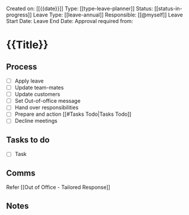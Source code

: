 Created on: [[{{date}}]] 
Type: [[type-leave-planner]]
Status: [[status-in-progress]]
Leave Type: [[leave-annual]]
Responsible: [[@myself]]
Leave Start Date: 
Leave End Date: 
Approval required from: 
# {{Title}}

## Process

- [ ] Apply leave
- [ ] Update team-mates
- [ ] Update customers
- [ ] Set Out-of-office message
- [ ] Hand over responsibilities 
- [ ] Prepare and action [[#Tasks Todo|Tasks Todo]]
- [ ] Decline meetings
## Tasks to do

- [ ] Task
## Comms

Refer [[Out of Office - Tailored Response]]
## Notes